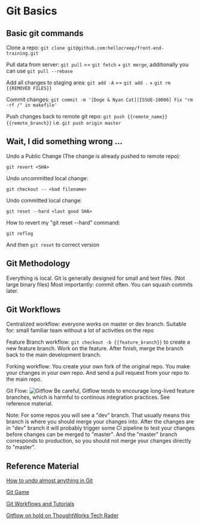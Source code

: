 # Git Basics

## Basic git commands

Clone a repo: `git clone git@github.com:hellocreep/front-end-training.git`

Pull data from server: `git pull` == `git fetch` + `git merge`, additionally you can use `git pull --rebase`

Add all changes to staging area: `git add -A` == `git add .` + `git rm {{REMOVED FILES}}`

Commit changes: `git commit -m '[Doge & Nyan Cat][ISSUE-10086] Fix "rm -rf /" in makefile'`

Push changes back to remote git repo: `git push {{remote_name}} {{remote_branch}}` i.e. `git push origin master`

## Wait, I did something wrong ...

Undo a Public Change (The change is already pushed to remote repo):
```
git revert <SHA>
```

Undo uncommitted local change:
```
git checkout -- <bad filename>
```

Undo committed local change:
```
git reset --hard <last good SHA>
```

How to revert my "git reset --hard" command:
```
git reflog
```
And then `git reset` to correct version

## Git Methodology

Everything is local.
Git is generally designed for small and text files. (Not large binary files)
Most importantly: commit often. You can squash commits later.

## Git Workflows

Centralized workflow: everyone works on master or dev branch. Suitable for: small familiar team without a lot of activities on the repo

Feature Branch workflow: `git checkout -b {{feature_branch}}` to create a new feature branch. Work on the feature. After finish, merge the branch back to the main development branch.

Forking workflow: You create your own fork of the original repo. You make your changes in your own repo. And send a pull request from your repo to the main repo.

Git Flow: 
![Gitflow](https://www.atlassian.com/git/images/tutorials/collaborating/comparing-workflows/gitflow-workflow/05.svg)
Be careful, Gitflow tends to encourage long-lived feature branches, which is harmful to continous integration practices. See reference material.

Note: For some repos you will see a "dev" branch. That usually means this branch is where you should merge your changes into. After the changes are in "dev" branch it will probably trigger some CI pipeline to test your changes before changes can be merged to "master". And the "master" branch corresponds to production, so you should not merge your changes directly to "master".

## Reference Material

[How to undo almost anything in Git](https://github.com/blog/2019-how-to-undo-almost-anything-with-git)

[Git Game](http://pcottle.github.io/learnGitBranching/)

[Git Workflows and Tutorials](https://www.atlassian.com/git/tutorials/comparing-workflows/)

[Gitflow on hold on ThoughtWorks Tech Rader](https://www.thoughtworks.com/radar/techniques/gitflow)

